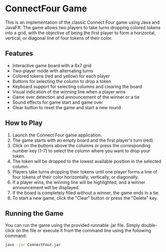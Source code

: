 # ConnectFour Game

This is an implementation of the classic Connect Four game using Java and JavaFX. The game allows two players to take turns dropping colored tokens into a grid, with the objective of being the first player to form a horizontal, vertical, or diagonal line of four tokens of their color.

## Features

- Interactive game board with a 6x7 grid
- Two-player mode with alternating turns
- Colored tokens (red and yellow) for each player
- Buttons for selecting the column to drop a token
- Keyboard support for selecting columns and clearing the board
- Visual indication of the winning line when a player wins
- Game over detection and announcement of the winner or a tie
- Sound effects for game start and game over
- Clear button to reset the game and start a new round

## How to Play

1. Launch the Connect Four game application.
2. The game starts with an empty board and the first player's turn (red).
3. Click on the buttons above the columns or press the corresponding number key (1-7) to select the column where you want to drop your token.
4. The token will be dropped to the lowest available position in the selected column.
5. Players take turns dropping their tokens until one player forms a line of four tokens of their color horizontally, vertically, or diagonally.
6. If a player wins, the winning line will be highlighted, and a winner announcement will be displayed.
7. If the board is completely filled without a winner, the game ends in a tie.
8. To start a new game, click the "Clear" button or press the "Delete" key.

## Running the Game

You can run the game using the provided runnable .jar file. Simply double-click on the file or execute it from the command line using the following command:

```bash
java -jar ConnectFour.jar


